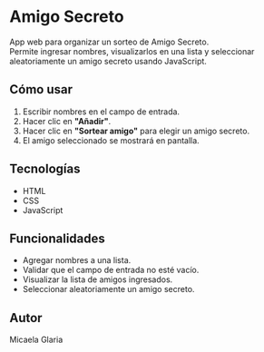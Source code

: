 # Amigo Secreto

App web para organizar un sorteo de Amigo Secreto.  
Permite ingresar nombres, visualizarlos en una lista y seleccionar aleatoriamente un amigo secreto usando JavaScript.

## Cómo usar
1. Escribir nombres en el campo de entrada.
2. Hacer clic en **"Añadir"**.
3. Hacer clic en **"Sortear amigo"** para elegir un amigo secreto.
4. El amigo seleccionado se mostrará en pantalla.

## Tecnologías
- HTML
- CSS
- JavaScript

## Funcionalidades
- Agregar nombres a una lista.
- Validar que el campo de entrada no esté vacío.
- Visualizar la lista de amigos ingresados.
- Seleccionar aleatoriamente un amigo secreto.

## Autor
Micaela Glaria

